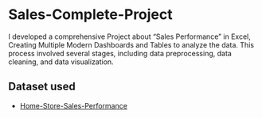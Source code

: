 # Sales-Complete-Project
I developed a comprehensive Project about “Sales Performance” in Excel, Creating Multiple Modern Dashboards and Tables to analyze the data. This process involved several stages, including data preprocessing, data cleaning, and data visualization.
## Dataset used
-	<a href= “https://github.com/Muhammad-Jan/Sales-Complete-Project/blob/main/Home%20Store%20Sales%20Performance.xlsx”> Home-Store-Sales-Performance</a>
